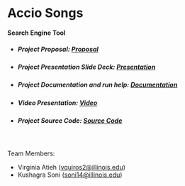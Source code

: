 # Accio Songs
**Search Engine Tool**

- ##### Project Proposal: [Proposal](Project_Proposal_Potterheads.pdf)
- ##### Project Presentation Slide Deck: [Presentation](https://github.com/vquiros-atieh/CourseProject/blob/7e8b726bb6eecc2dae15e115cf49e077b67f24ae/Accio%20Songs-Final%20Presentation.pdf)
- ##### Project Documentation and run help: [Documentation](Documentation.md)
- ##### Video Presentation: [Video](https://mediaspace.illinois.edu/media/t/1_dy2m1tcn)
- ##### Project Source Code: [Source Code](https://github.com/ksoniuiuc/accio-songs-search/tree/634c4be3b8bd2eded97f2a9a8fc1e00b8cae9c6d)
<br><br />
Team Members:
  - Virginia Atieh (vquiros2@illinois.edu)
  - Kushagra Soni (soni14@illinois.edu)
